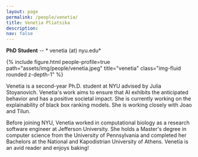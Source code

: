 ```yaml
---
layout: page
permalink: /people/venetia/
title: Venetia Pliatsika
description: 
nav: false
---
```


**PhD Student** -- * venetia (at) nyu.edu* 

{% include figure.html people-profile=true path="assets/img/people/venetia.jpeg" title="venetia" class="img-fluid rounded z-depth-1" %}

Venetia is a second-year Ph.D. student at NYU advised by Julia Stoyanovich. Venetia's work aims to ensure that AI exhibits the anticipated behavior and has a positive societal impact. She is currently working on the explainability of black box ranking models. She is working closely with Joao and Tilun.

Before joining NYU, Venetia worked in computational biology as a research software engineer at Jefferson University. She holds a Master's degree in computer science from the University of Pennsylvania and completed her Bachelors at the National and Kapodistrian University of Athens. Venetia is an avid reader and enjoys baking!
